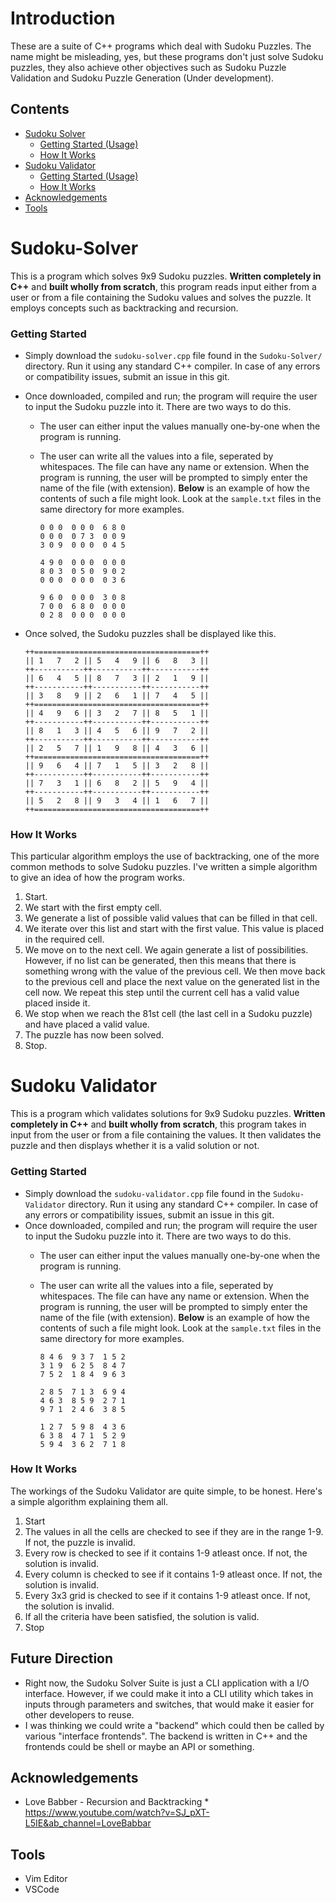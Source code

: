 # Introduction
These are a suite of C++ programs which deal with Sudoku Puzzles. The name might be misleading, yes, but these programs don't just solve Sudoku puzzles, they also achieve other objectives such as Sudoku Puzzle Validation and Sudoku Puzzle Generation (Under development).

## Contents
* [Sudoku Solver](#sudoku-solver)
    * [Getting Started (Usage)](#getting-started)
    * [How It Works](#how-it-works)
* [Sudoku Validator](#sudoku-validator)
    * [Getting Started (Usage)](#getting-started-1)
    * [How It Works](#how-it-works-1)
* [Acknowledgements](#acknowledgements)
* [Tools](#tools)

# Sudoku-Solver
This is a program which solves 9x9 Sudoku puzzles. **Written completely in C++** and **built wholly from scratch**, this program reads input either from a user or from a file containing the Sudoku values and solves the puzzle. It employs concepts such as backtracking and recursion.

### Getting Started
* Simply download the ```sudoku-solver.cpp``` file found in the ```Sudoku-Solver/``` directory. Run it using any standard C++ compiler. In case of any errors or compatibility issues, submit an issue in this git.
* Once downloaded, compiled and run; the program will require the user to input the Sudoku puzzle into it. There are two ways to do this.
    * The user can either input the values manually one-by-one when the program is running.
    * The user can write all the values into a file, seperated by whitespaces. The file can have any name or extension. When the program is running, the user will be prompted to simply enter the name of the file (with extension). **Below** is an example of how the contents of such a file might look. Look at the ```sample.txt``` files in the same directory for more examples.
    
        ```
        0 0 0  0 0 0  6 8 0
        0 0 0  0 7 3  0 0 9
        3 0 9  0 0 0  0 4 5
        
        4 9 0  0 0 0  0 0 0
        8 0 3  0 5 0  9 0 2
        0 0 0  0 0 0  0 3 6
        
        9 6 0  0 0 0  3 0 8
        7 0 0  6 8 0  0 0 0
        0 2 8  0 0 0  0 0 0
        ```

* Once solved, the Sudoku puzzles shall be displayed like this.
    ```
    ++=====================================++
    || 1   7   2 || 5   4   9 || 6   8   3 ||
    ++-----------++-----------++-----------++
    || 6   4   5 || 8   7   3 || 2   1   9 ||
    ++-----------++-----------++-----------++
    || 3   8   9 || 2   6   1 || 7   4   5 ||
    ++=====================================++
    || 4   9   6 || 3   2   7 || 8   5   1 ||
    ++-----------++-----------++-----------++
    || 8   1   3 || 4   5   6 || 9   7   2 ||
    ++-----------++-----------++-----------++
    || 2   5   7 || 1   9   8 || 4   3   6 ||
    ++=====================================++
    || 9   6   4 || 7   1   5 || 3   2   8 ||
    ++-----------++-----------++-----------++
    || 7   3   1 || 6   8   2 || 5   9   4 ||
    ++-----------++-----------++-----------++
    || 5   2   8 || 9   3   4 || 1   6   7 ||
    ++=====================================++
    ```

### How It Works
This particular algorithm employs the use of backtracking, one of the more common methods to solve Sudoku puzzles. I've written a simple algorithm to give an idea of how the program works.

1. Start.
2. We start with the first empty cell.
3. We generate a list of possible valid values that can be filled in that cell.
4. We iterate over this list and start with the first value. This value is placed in the required cell.
5. We move on to the next cell. We again generate a list of possibilities. However, if no list can be generated, then this means that there is something wrong with the value of the previous cell. We then move back to the previous cell and place the next value on the generated list in the cell now. We repeat this step until the current cell has a valid value placed inside it.
6. We stop when we reach the 81st cell (the last cell in a Sudoku puzzle) and have placed a valid value.
7. The puzzle has now been solved.
8. Stop.

# Sudoku Validator
This is a program which validates solutions for 9x9 Sudoku puzzles. **Written completely in C++** and **built wholly from scratch**, this program takes in input from the user or from a file containing the values. It then validates the puzzle and then displays whether it is a valid solution or not.

### Getting Started
* Simply download the ```sudoku-validator.cpp``` file found in the ```Sudoku-Validator``` directory. Run it using any standard C++ compiler. In case of any errors or compatibility issues, submit an issue in this git.
* Once downloaded, compiled and run; the program will require the user to input the Sudoku puzzle into it. There are two ways to do this.
    * The user can either input the values manually one-by-one when the program is running.
    * The user can write all the values into a file, seperated by whitespaces. The file can have any name or extension. When the program is running, the user will be prompted to simply enter the name of the file (with extension). **Below** is an example of how the contents of such a file might look. Look at the ```sample.txt``` files in the same directory for more examples.
    
        ```
        8 4 6  9 3 7  1 5 2
        3 1 9  6 2 5  8 4 7
        7 5 2  1 8 4  9 6 3
        
        2 8 5  7 1 3  6 9 4
        4 6 3  8 5 9  2 7 1
        9 7 1  2 4 6  3 8 5
        
        1 2 7  5 9 8  4 3 6
        6 3 8  4 7 1  5 2 9
        5 9 4  3 6 2  7 1 8
        ```


### How It Works
The workings of the Sudoku Validator are quite simple, to be honest. Here's a simple algorithm explaining them all.

1. Start
2. The values in all the cells are checked to see if they are in the range 1-9. If not, the puzzle is invalid.
3. Every row is checked to see if it contains 1-9 atleast once. If not, the solution is invalid.
4. Every column is checked to see if it contains 1-9 atleast once. If not, the solution is invalid.
4. Every 3x3 grid is checked to see if it contains 1-9 atleast once. If not, the solution is invalid.
5. If all the criteria have been satisfied, the solution is valid.
6. Stop

## Future Direction
* Right now, the Sudoku Solver Suite is just a CLI application with a I/O interface. However, if we could make it into a CLI utility which takes in inputs through parameters and switches, that would make it easier for other developers to reuse.
* I was thinking we could write a "backend" which could then be called by various "interface frontends". The backend is written in C++ and the frontends could be shell or maybe an API or something.

## Acknowledgements
* Love Babber - Recursion and Backtracking
      * https://www.youtube.com/watch?v=SJ_pXT-L5IE&ab_channel=LoveBabbar


## Tools
* Vim Editor
* VSCode
